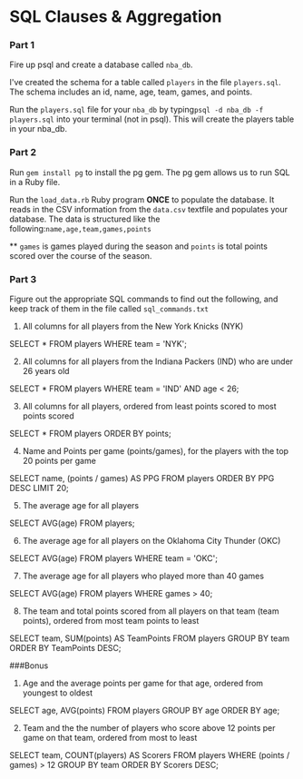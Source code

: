 # SQL Clauses & Aggregation

### Part 1

Fire up psql and create a database called `nba_db`.

I've created the schema for a table called `players` in the file `players.sql`. The schema includes an id, name, age, team, games, and points.

Run the `players.sql` file for your `nba_db` by typing`psql -d nba_db -f players.sql` into your terminal (not in psql). This will create the players table in your nba_db.

### Part 2

Run `gem install pg` to install the pg gem. The pg gem allows us to run SQL in a Ruby file.

Run the `load_data.rb` Ruby program __ONCE__ to populate the database. It reads in the CSV information from the `data.csv` textfile and populates your database. The data is structured like the following:`name,age,team,games,points`

** `games` is games played during the season and `points` is total points scored over the course of the season.

### Part 3

Figure out the appropriate SQL commands to find out the following, and keep track of them in the file called `sql_commands.txt`

1. All columns for all players from the New York Knicks (NYK)

  SELECT *
  FROM players
  WHERE team = 'NYK';

2. All columns for all players from the Indiana Packers (IND) who are under 26 years old

  SELECT *
  FROM players
  WHERE team = 'IND' AND age < 26;


3. All columns for all players, ordered from least points scored to most points scored

  SELECT *
  FROM players
  ORDER BY points;

4. Name and Points per game (points/games), for the players with the top 20 points per game

  SELECT name, (points / games) AS PPG
  FROM players
  ORDER BY PPG DESC
  LIMIT 20;

5. The average age for all players

  SELECT AVG(age)
  FROM players;

6. The average age for all players on the Oklahoma City Thunder (OKC)

  SELECT AVG(age)
  FROM players
  WHERE team = 'OKC';

7. The average age for all players who played more than 40 games

  SELECT AVG(age)
  FROM players
  WHERE games > 40;

8. The team and total points scored from all players on that team (team points), ordered from most team points to least

  SELECT team, SUM(points) AS TeamPoints
  FROM players
  GROUP BY team
  ORDER BY TeamPoints DESC;

###Bonus
1. Age and the average points per game for that age, ordered from youngest to oldest

  SELECT age, AVG(points)
  FROM players
  GROUP BY age
  ORDER BY age;

2. Team and the the number of players who score above 12 points per game on that team, ordered from most to least

  SELECT team, COUNT(players) AS Scorers
  FROM players
  WHERE (points / games) > 12
  GROUP BY team
  ORDER BY Scorers DESC;
